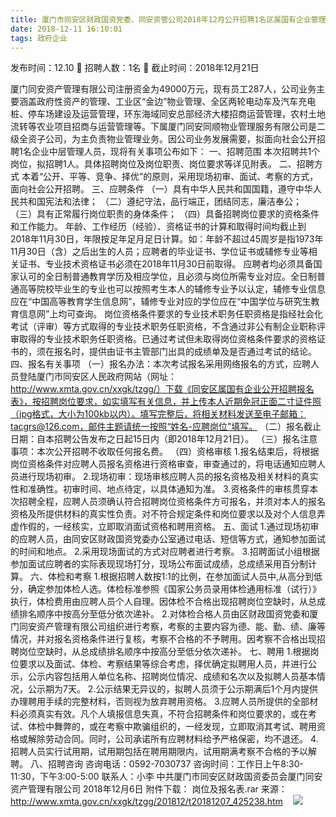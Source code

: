 ```yaml
---
title: 厦门市同安区财政国资党委、同安资管公司2018年12月公开招聘1名区属国有企业管理人才公告
date: 2018-12-11 16:10:01
tags: 政府企业
---
```

发布时间：12.10   🌟   招聘人数：1名   🌈   截止时间：2018年12月21日
<!-- more -->

厦门同安资产管理有限公司注册资金为49000万元，现有员工287人，公司业务主要涵盖政府性资产的管理、工业区“金边”物业管理、全区两轮电动车及汽车充电桩、停车场建设及运营管理，环东海域同安总部经济大楼招商运营管理，农村土地流转等农业项目招商与运营管理等。下属厦门同安同顺物业管理服务有限公司是二级全资子公司，为主负责物业管理业务。因公司业务发展需要，拟面向社会公开招聘1名企业中层管理人员，现将有关事项公布如下：
一、招聘范围
本次招聘共1个岗位，拟招聘1人。具体招聘岗位及岗位职责、岗位要求等详见附表。
二、招聘方式
本着“公开、平等、竞争、择优”的原则，采用现场初审、面试、考察的方式，面向社会公开招聘。
三、应聘条件
（一）具有中华人民共和国国籍，遵守中华人民共和国宪法和法律；
（二）遵纪守法，品行端正，团结同志，廉洁奉公；
（三）具有正常履行岗位职责的身体条件；
（四）具备招聘岗位要求的资格条件和工作能力。
年龄、工作经历（经验）、资格证书的计算和取得时间均截止到2018年11月30日，年限按足年足月足日计算。如：年龄不超过45周岁是指1973年11月30日（含）之后出生的人员；应聘者的毕业证书、学位证书或辅修专业等相关证书、专业技术资格证书必须在2018年11月30日前取得。
应聘者均必须具备国家认可的全日制普通教育学历及相应学位，且必须与岗位所需专业对应。全日制普通高等院校毕业生的专业也可以按照考生本人的辅修专业予以认定，辅修专业信息应在“中国高等教育学生信息网”，辅修专业对应的学位应在“中国学位与研究生教育信息网”上均可查询。
岗位资格条件要求的专业技术职务任职资格是指经社会化考试（评审）等方式取得的专业技术职务任职资格，不含通过非公有制企业职称评审取得的专业技术职务任职资格。已通过考试但未取得岗位资格条件要求的资格证书的，须在报名时，提供由证书主管部门出具的成绩单及是否通过考试的结论。
四、报名有关事项
（一）报名办法：本次考试报名采用网络报名的方式，应聘人员登陆厦门市同安区人民政府网站（网址：http://www.xmta.gov.cn/xxgk/tzgg/）下载《同安区属国有企业公开招聘报名表》，按招聘岗位要求，如实填写有关信息，并上传本人近期免冠正面二寸证件照（jpg格式，大小为100kb以内）。填写完整后，将相关材料发送至电子邮箱：tacgrs@126.com，邮件主题请统一按照“姓名-应聘岗位”填写。
（二）报名截止日期：自本招聘公告发布之日起15日内（即2018年12月21日）。
（三）报名注意事项：本次公开招聘不收取任何报名费。
（四）资格审核
1.报名结束后，将根据岗位资格条件对应聘人员报名资格进行资格审查，审查通过的，将电话通知应聘人员进行现场初审。
2.现场初审：现场审核应聘人员的报名资格及相关材料的真实性和准确性。初审时间、地点待定，以具体通知为准。
3.资格条件的审核贯穿本次招聘全程，应聘人员须确认符合招聘岗位资格条件方可报名，并须对本人的报名资格及所提供材料的真实性负责。对不符合规定条件和岗位要求以及对个人信息弄虚作假的，一经核实，立即取消面试资格和聘用资格。
五、面试
1.通过现场初审的应聘人员，由同安区财政国资党委办公室通过电话、短信等方式，通知参加面试的时间和地点。
2.采用现场面试的方式对应聘者进行考察。
3.招聘面试小组根据参加面试应聘者的实际表现现场打分，现场公布面试成绩，总成绩采用百分制计算。
六、体检和考察
1.根据招聘人数按1:1的比例，在参加面试人员中,从高分到低分，确定参加体检人选。体检标准参照《国家公务员录用体检通用标准（试行）》执行，体检费用由应聘人员个人自理。因体检不合格出现招聘岗位空缺时，从总成绩排名顺序中按高分至低分依次递补。
2.对体检合格人员由区财政国资党委和厦门同安资产管理有限公司组织进行考察，考察的主要内容为德、能、勤、绩、廉等情况，并对报名资格条件进行复核，考察不合格的不予聘用。因考察不合格出现招聘岗位空缺时，从总成绩排名顺序中按高分至低分依次递补。
七、聘用
1.根据岗位要求以及面试、体检、考察结果等综合考虑，择优确定拟聘用人员，并进行公示，公示内容包括用人单位名称、招聘岗位情况、成绩和名次以及拟聘人员基本情况，公示期为7天。
2.公示结果无异议的，拟聘人员须于公示期满后1个月内提供办理聘用手续的完整材料，否则视为放弃聘用资格。
3.应聘人员所提供的全部材料必须真实有效。凡个人填报信息失真，不符合招聘条件和岗位要求的，或在考试、体检中舞弊的，或在考察中欺骗组织的，一经发现，立即取消其考试、聘用资格或解除劳动合同。同时，公司承诺所有应聘材料给予严格保密，均不退还。
4.招聘人员实行试用期，试用期包括在聘用期限内，试用期满考察不合格的予以解聘。
八、招聘咨询
咨询电话：0592-7030737
咨询时间：工作日上午8:30-11:30，下午3:00-5:00
联系人：小李
中共厦门市同安区财政国资委员会厦门同安资产管理有限公司
2018年12月6日
附件下载：
岗位及报名表.rar
来源：
http://www.xmta.gov.cn/xxgk/tzgg/201812/t20181207_425238.htm
 
 ![](https://cdn.weiweiblog.cn/20181015134814.png)